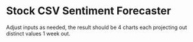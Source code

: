 # Stock CSV Sentiment Forecaster  

Adjust inputs as needed, the result should be 4 charts each projecting out distinct values 1 week out.
